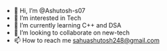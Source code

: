 - 👋 Hi, I’m @Ashutosh-s07
- 👀 I’m interested in Tech
- 🌱 I’m currently learning C++ and DSA
- 💞️ I’m looking to collaborate on new-tech
- 📫 How to reach me sahuashutosh248@gmail.com

<!---
Ashutosh-s07/Ashutosh-s07 is a ✨ special ✨ repository because its `README.md` (this file) appears on your GitHub profile.
You can click the Preview link to take a look at your changes.
--->
